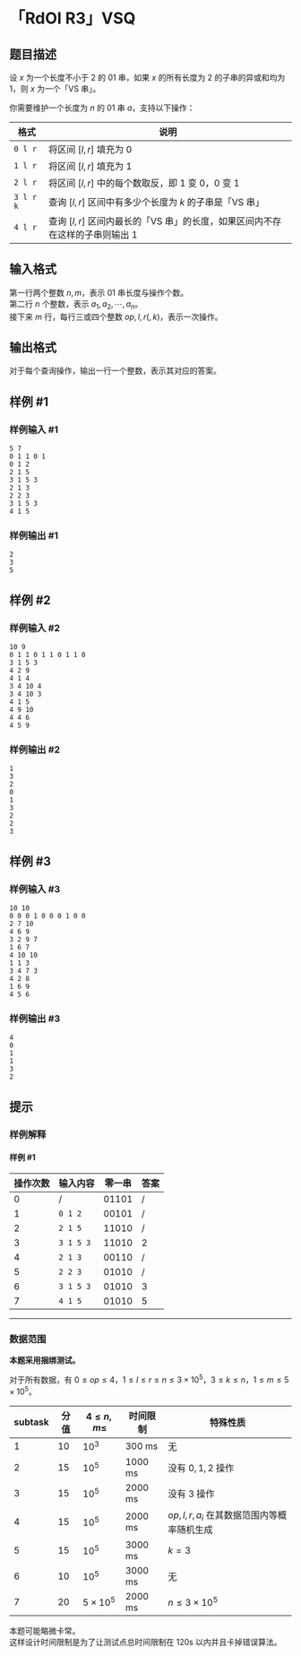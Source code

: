 # 「RdOI R3」VSQ

## 题目描述

设 $x$ 为一个长度不小于 $2$ 的 $01$ 串，如果 $x$ 的所有长度为 $2$ 的子串的异或和均为 $1$，则 $x$ 为一个「VS 串」。

你需要维护一个长度为 $n$ 的 $01$ 串 $a$，支持以下操作：

|格式|说明|
|-|-|
|`0 l r`|将区间 $[l,r]$ 填充为 $0$|
|`1 l r`|将区间 $[l,r]$ 填充为 $1$|
|`2 l r`|将区间 $[l,r]$ 中的每个数取反，即 $1$ 变 $0$，$0$ 变 $1$|
|`3 l r k`|查询 $[l,r]$ 区间中有多少个长度为 $k$ 的子串是「VS 串」|
|`4 l r`|查询 $[l,r]$ 区间内最长的「VS 串」的长度，如果区间内不存在这样的子串则输出 $1$|

## 输入格式

第一行两个整数 $n,m$，表示 $01$ 串长度与操作个数。  
第二行 $n$ 个整数，表示 $a_1,a_2,\cdots,a_n$。  
接下来 $m$ 行，每行三或四个整数 $op, l, r(,k)$，表示一次操作。

## 输出格式

对于每个查询操作，输出一行一个整数，表示其对应的答案。

## 样例 #1

### 样例输入 #1
```
5 7
0 1 1 0 1
0 1 2
2 1 5
3 1 5 3
2 1 3
2 2 3
3 1 5 3
4 1 5
```

### 样例输出 #1

```
2
3
5
```

## 样例 #2

### 样例输入 #2
```
10 9
0 1 1 0 1 1 0 1 1 0
3 1 5 3
4 2 9
4 1 4
3 4 10 4
3 4 10 3
4 1 5
4 9 10
4 4 6
4 5 9
```

### 样例输出 #2

```
1
3
2
0
1
3
2
2
3
```

## 样例 #3

### 样例输入 #3
```
10 10
0 0 0 1 0 0 0 1 0 0
2 7 10
4 6 9
3 2 9 7
1 6 7
4 10 10
1 1 3
3 4 7 3
4 2 8
1 6 9
4 5 6
```

### 样例输出 #3

```
4
0
1
1
3
2
```

## 提示

### 样例解释

#### 样例 #1

|操作次数|输入内容|零一串|答案|
|-|-|-|-|
|$0$|$/$|$01101$|$/$|
|$1$|`0 1 2`|$00101$|$/$|
|$2$|`2 1 5`|$11010$|$/$|
|$3$|`3 1 5 3`|$11010$|$2$|
|$4$|`2 1 3`|$00110$|$/$|
|$5$|`2 2 3`|$01010$|$/$|
|$6$|`3 1 5 3`|$01010$|$3$|
|$7$|`4 1 5`|$01010$|$5$|

---

### 数据范围

**本题采用捆绑测试。**

对于所有数据，有 $0\le op \le 4$，$1 \le l \le r \le n\le3\times10^5$，$3 \le k \le n$，$1\le m \le 5 \times 10^5$。

| subtask | 分值 | $4\le n,m \le$ |时间限制| 特殊性质                    |
| ------- | ---- | -------------- |-------| --------------------------- |
| $1$     | $10$ | $10^3$         |$300$ ms| 无                          |
| $2$     | $15$ | $10^5$         |$1000$ ms| 没有 $0,1,2$ 操作           |
| $3$     | $15$ | $10^5$         |$2000$ ms| 没有 $3$ 操作               |
| $4$     | $15$ | $10^5$         |$2000$ ms| $op,l,r,a_i$ 在其数据范围内等概率随机生成 |
| $5$     | $15$ | $10^5$         |$3000$ ms| $k=3$                       |
| $6$     | $10$ | $10^5$         |$3000$ ms| 无                          |
| $7$     | $20$ | $5\times10^5$         |$2000$ ms| $n\le3\times10^5$                          |   

本题可能略微卡常。  
这样设计时间限制是为了让测试点总时间限制在 120s 以内并且卡掉错误算法。
